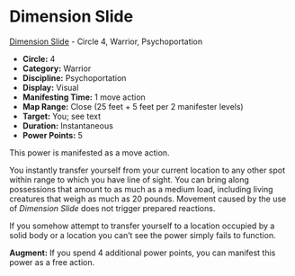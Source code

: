 # Dimension Slide

[Dimension Slide](/Psionics/D/DimensionSlide.md) - Circle 4, Warrior, Psychoportation

- **Circle:** 4
- **Category:** Warrior
- **Discipline:** Psychoportation
- **Display:** Visual
- **Manifesting Time:** 1 move action
- **Map Range:** Close (25 feet + 5 feet per 2 manifester levels)
- **Target:** You; see text
- **Duration:** Instantaneous
- **Power Points:** 5

This power is manifested as a move action.

You instantly transfer yourself from your current location to any other spot within range to which you have line of sight. You can bring along possessions that amount to as much as a medium load, including living creatures that weigh as much as 20 pounds. Movement caused by the use of *Dimension Slide* does not trigger prepared reactions.

If you somehow attempt to transfer yourself to a location occupied by a solid body or a location you can’t see the power simply fails to function.

**Augment:** If you spend 4 additional power points, you can manifest this power as a free action.
